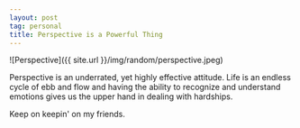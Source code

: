 ```yaml
---
layout: post
tag: personal
title: Perspective is a Powerful Thing
---
```


![Perspective]({{ site.url }}/img/random/perspective.jpeg)

Perspective is an underrated, yet highly effective attitude.  Life is an endless cycle of ebb and flow and having the ability to recognize and understand emotions gives us the upper hand in dealing with hardships.  

Keep on keepin' on my friends.